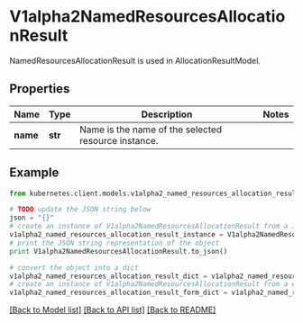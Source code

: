 # V1alpha2NamedResourcesAllocationResult

NamedResourcesAllocationResult is used in AllocationResultModel.

## Properties

Name | Type | Description | Notes
------------ | ------------- | ------------- | -------------
**name** | **str** | Name is the name of the selected resource instance. | 

## Example

```python
from kubernetes.client.models.v1alpha2_named_resources_allocation_result import V1alpha2NamedResourcesAllocationResult

# TODO update the JSON string below
json = "{}"
# create an instance of V1alpha2NamedResourcesAllocationResult from a JSON string
v1alpha2_named_resources_allocation_result_instance = V1alpha2NamedResourcesAllocationResult.from_json(json)
# print the JSON string representation of the object
print V1alpha2NamedResourcesAllocationResult.to_json()

# convert the object into a dict
v1alpha2_named_resources_allocation_result_dict = v1alpha2_named_resources_allocation_result_instance.to_dict()
# create an instance of V1alpha2NamedResourcesAllocationResult from a dict
v1alpha2_named_resources_allocation_result_form_dict = v1alpha2_named_resources_allocation_result.from_dict(v1alpha2_named_resources_allocation_result_dict)
```
[[Back to Model list]](../README.md#documentation-for-models) [[Back to API list]](../README.md#documentation-for-api-endpoints) [[Back to README]](../README.md)


